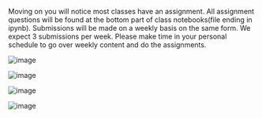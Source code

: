 Moving on you will notice most classes have an assignment. All assignment questions will be found at the bottom part of class notebooks(file ending in ipynb). Submissions will be made on a weekly basis on the same form. We expect 3 submissions per week. Please make time in your personal schedule to go over weekly content and do the assignments.

![image](https://github.com/Joy879/Africa-Data-School-Curriculum/assets/70502261/db048a10-348e-41b6-bfb8-0d47a4b5c791)

![image](https://github.com/Joy879/Africa-Data-School-Curriculum/assets/70502261/fcfba447-5aa2-4991-b526-724ca4514c59)


![image](https://github.com/Joy879/Africa-Data-School-Curriculum/assets/70502261/8b182f57-3d56-439c-b668-92f63ee4ea3f)


![image](https://github.com/Joy879/Africa-Data-School-Curriculum/assets/70502261/6b0a5b1b-388b-4b23-a514-bec2fc0c7016)

